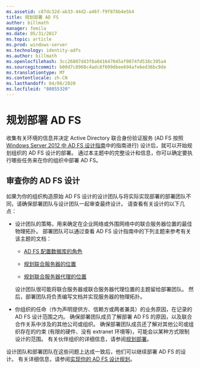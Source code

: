 ```yaml
---
ms.assetid: c87dc32d-ab33-44d2-a46f-f9f878b4e5b4
title: 规划部署 AD FS
author: billmath
manager: femila
ms.date: 05/31/2017
ms.topic: article
ms.prod: windows-server
ms.technology: identity-adfs
ms.author: billmath
ms.openlocfilehash: 3cc26807d43f8a041647045af0074fd538c395a4
ms.sourcegitcommit: b00d7c8968c4adc8f699dbee694afe6ed36bc9de
ms.translationtype: MT
ms.contentlocale: zh-CN
ms.lasthandoff: 04/08/2020
ms.locfileid: "80855320"
---
```

# <a name="planning-to-deploy-ad-fs"></a>规划部署 AD FS


收集有关环境的信息并决定 Active Directory 联合身份验证服务 \(AD FS 按照[Windows Server 2012 中 AD FS 设计指南](https://technet.microsoft.com/library/dd807036.aspx)中的指南进行\) 设计后，就可以开始规划组织的 AD FS 设计的部署。 通过本主题中的完整设计和信息，你可以确定要执行哪些任务来在你的组织中部署 AD FS。  
  
## <a name="reviewing-your-ad-fs-design"></a>审查你的 AD FS 设计  
如果为你的组织构造原始 AD FS 设计的设计团队与将实际实现部署的部署团队不同，请确保部署团队与设计团队一起审查最终设计。 请查看有关设计的以下几点：  
  
-   设计团队的策略，用来确定在企业网络或外围网络中的联合服务器位置的最佳物理拓扑。 部署团队可以通过查看 AD FS 设计指南中的下列主题来参考有关该主题的文档：  
  
    -   [AD FS 配置数据库的角色](../../ad-fs/technical-reference/The-Role-of-the-AD-FS-Configuration-Database.md)  
  
    -   [规划联合服务器的位置](https://technet.microsoft.com/library/dd807069.aspx)  
  
    -   [规划联合服务器代理的位置](https://technet.microsoft.com/library/dd807130.aspx)  
  
    设计团队很可能将联合服务器或联合服务器代理位置的主题留给部署团队。 然后，部署团队将负责编写文档并实现服务器的物理拓扑。  
  
-   你组织的任命（作为声明提供方、信赖方或两者兼具）的业务原因，在记录的 AD FS 设计范围之内。 确保部署团队成员了解部署 AD FS 的原因，以及联合合作关系中涉及的其他公司或组织。 确保部署团队成员还了解对其他公司或组织存在的约束 \(有限的硬件、没有 extranet 环境等\)，可能会以某种方式限制设计的范围。 有关伙伴组织的详细信息，请参阅[规划部署](https://technet.microsoft.com/library/dd807083.aspx)。  
  
设计团队和部署团队在这些问题上达成一致后，他们可以继续部署 AD FS 的设计。 有关详细信息，请参阅[实现你的 AD FS 设计规划](Implementing-Your-AD-FS-Design-Plan.md)。  
